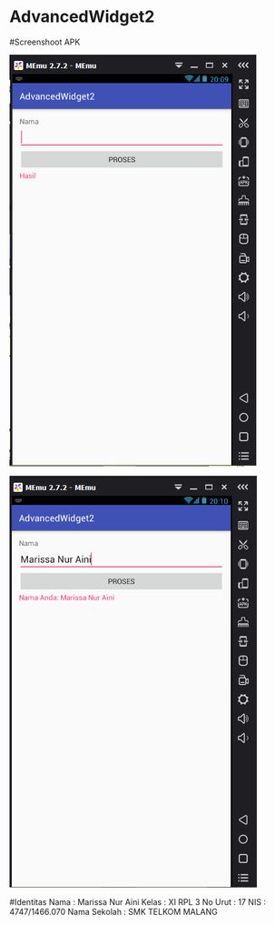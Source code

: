 # AdvancedWidget2


#Screenshoot APK

![Image](https://github.com/marissarissa/AdvancedWidget2/blob/master/17%23XI%20RPL%203%23MARISSA%20NUR%20AINI%23ADVANCEDWIDGET2.PNG)

![Image](https://github.com/marissarissa/AdvancedWidget2/blob/master/17%23XI%20RPL%203%23MARISSA%20NUR%20AINI%23ADVANCEDWIDGET2%232.PNG)

#Identitas 
Nama          : Marissa Nur Aini
Kelas         : XI RPL 3
No Urut       : 17
NIS           : 4747/1466.070
Nama Sekolah  : SMK TELKOM MALANG
